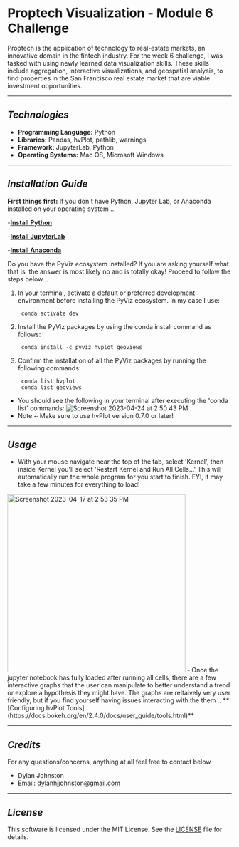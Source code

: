 # Proptech Visualization - Module 6 Challenge
Proptech is the application of technology to real-estate markets, an innovative domain in the fintech industry. For the week 6 challenge, I was tasked with using newly learned data visualization skills. These skills include aggregation, interactive visualizations, and geospatial analysis, to find properties in the San Francisco real estate market that are viable investment opportunities. 

---

## *Technologies*

- **Programming Language:** Python
- **Libraries:** Pandas, hvPlot, pathlib, warnings
- **Framework:** JupyterLab, Python
- **Operating Systems:** Mac OS, Microsoft Windows

---

## *Installation Guide*

**First things first:**
If you don't have Python, Jupyter Lab, or Anaconda installed on your operating system ..

-**[Install Python](https://www.python.org/downloads/)**

-**[Install JupyterLab](https://jupyter.org/install)**

-**[Install Anaconda](https://docs.anaconda.com/free/anaconda/install/index.html)**

Do you have the PyViz ecosystem installed? If you are asking yourself what that is, the answer is most likely no and is totally okay! Proceed to follow the steps below ..

1. In your terminal, activate a default or preferred development environment before installing the PyViz ecosystem. In my case I use:
    
        conda activate dev
2. Install the PyViz packages by using the conda install command as follows:
    
        conda install -c pyviz hvplot geoviews
3. Confirm the installation of all the PyViz packages by running the following commands:

        conda list hvplot
        conda list geoviews
- You should see the following in your terminal after executing the 'conda list' commands: ![Screenshot 2023-04-24 at 2 50 43 PM](https://user-images.githubusercontent.com/123714457/234125164-7418215e-cc18-4670-95c6-d913da28800e.png)
- Note ~ Make sure to use hvPlot version 0.7.0 or later!
---

## *Usage*

- With your mouse navigate near the top of the tab, select 'Kernel', then inside Kernel you'll select 'Restart Kernel and Run All Cells...' This will automatically run the whole program for you start to finish. FYI, it may take a few minutes for everything to load!
<img width="400" alt="Screenshot 2023-04-17 at 2 53 35 PM" src="https://user-images.githubusercontent.com/123714457/232619135-6b2f77be-d543-4a59-a4ad-6e62b2113c6c.png">
- Once the jupyter notebook has fully loaded after running all cells, there are a few interactive graphs that the user can manipulate to better understand a trend or explore a hypothesis they might have. The graphs are reltaively very user friendly, but if you find yourself having issues interacting with the them .. **[Configuring hvPlot Tools](https://docs.bokeh.org/en/2.4.0/docs/user_guide/tools.html)**

---

## *Credits*
For any questions/concerns, anything at all feel free to contact below
- Dylan Johnston
- Email: dylanhjjohnston@gmail.com


---

## *License*

This software is licensed under the MIT License. See the [LICENSE](https://github.com/djohnst914/Proptech_Visualization/blob/main/LICENSE) file for details. 